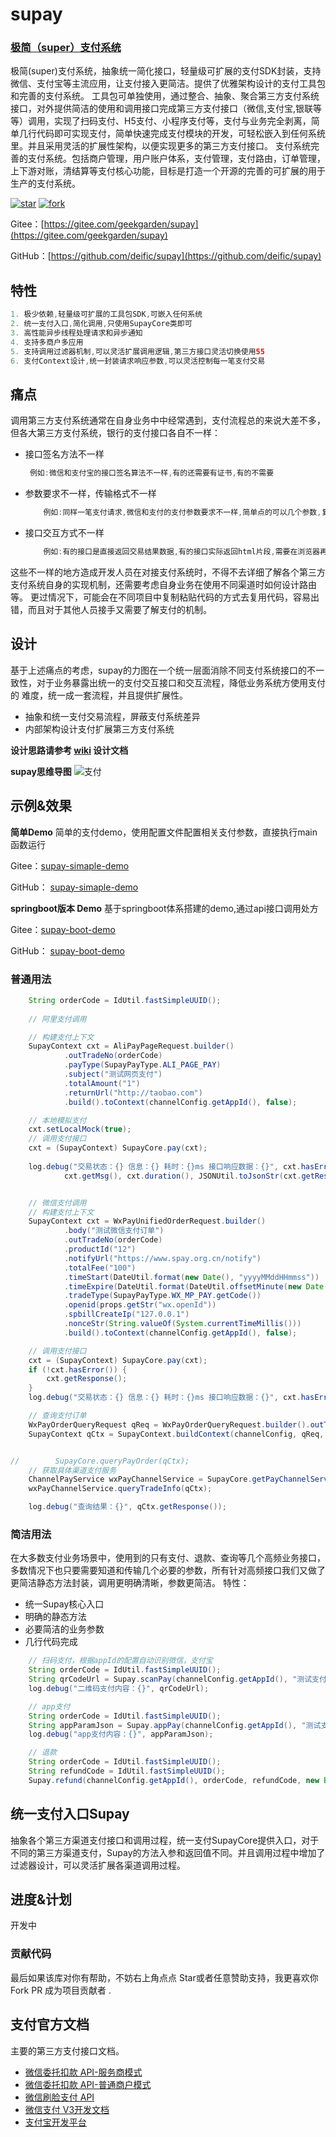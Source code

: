 # supay
### [极简（super）支付系统](https://gitee.com/orangesoft/supay)

极简(super)支付系统，抽象统一简化接口，轻量级可扩展的支付SDK封装，支持微信、支付宝等主流应用，让支付接入更简洁。提供了优雅架构设计的支付工具包和完善的支付系统。
工具包可单独使用，通过整合、抽象、聚合第三方支付系统接口，对外提供简洁的使用和调用接口完成第三方支付接口（微信,支付宝,银联等等）调用，实现了扫码支付、H5支付、小程序支付等，支付与业务完全剥离，简单几行代码即可实现支付，简单快速完成支付模块的开发，可轻松嵌入到任何系统里。并且采用灵活的扩展性架构，以便实现更多的第三方支付接口。
支付系统完善的支付系统。包括商户管理，用户账户体系，支付管理，支付路由，订单管理，上下游对账，清结算等支付核心功能，目标是打造一个开源的完善的可扩展的用于生产的支付系统。

[![star](https://gitee.com/geekgarden/supay/badge/star.svg?theme=white)](https://gitee.com/geekgarden/supay/stargazers)
[![fork](https://gitee.com/geekgarden/supay/badge/fork.svg?theme=white)](https://gitee.com/geekgarden/supay/members)

Gitee：[https://gitee.com/geekgarden/supay](https://gitee.com/geekgarden/supay)

GitHub：[https://github.com/deific/supay](https://github.com/deific/supay)

## 特性
```java
1. 极少依赖,轻量级可扩展的工具包SDK,可嵌入任何系统
2. 统一支付入口,简化调用,只使用SupayCore类即可
3. 高性能异步线程处理请求和异步通知
4. 支持多商户多应用
5. 支持调用过滤器机制,可以灵活扩展调用逻辑,第三方接口灵活切换使用55
6. 支付Context设计,统一封装请求响应参数,可以灵活控制每一笔支付交易

```
## 痛点
调用第三方支付系统通常在自身业务中中经常遇到，支付流程总的来说大差不多，但各大第三方支付系统，银行的支付接口各自不一样：
- 接口签名方法不一样
   ```java
    例如:微信和支付宝的接口签名算法不一样,有的还需要有证书,有的不需要
    ``` 
- 参数要求不一样，传输格式不一样
    ```java
        例如:同样一笔支付请求,微信和支付的支付参数要求不一样,简单点的可以几个参数,复杂的几十个参数.微信用xml传输,支付宝用json等
    ``` 
- 接口交互方式不一样
    ```java
        例如:有的接口是直接返回交易结果数据,有的接口实际返回html片段,需要在浏览器再次提交
    ``` 

这些不一样的地方造成开发人员在对接支付系统时，不得不去详细了解各个第三方支付系统自身的实现机制，还需要考虑自身业务在使用不同渠道时如何设计路由等。
更过情况下，可能会在不同项目中复制粘贴代码的方式去复用代码，容易出错，而且对于其他人员接手又需要了解支付的机制。
## 设计
基于上述痛点的考虑，supay的力图在一个统一层面消除不同支付系统接口的不一致性，对于业务暴露出统一的支付交互接口和交互流程，降低业务系统方使用支付的
难度，统一成一套流程，并且提供扩展性。
- 抽象和统一支付交易流程，屏蔽支付系统差异
- 内部架构设计支付扩展第三方支付系统

**设计思路请参考 [wiki](https://gitee.com/geekgarden/supay/wikis/supay%20%E6%9E%81%E7%AE%80%E6%94%AF%E4%BB%98) 设计文档**

**supay思维导图**
![支付](/docs/SupayCore.png)

## 示例&效果
**简单Demo**
简单的支付demo，使用配置文件配置相关支付参数，直接执行main函数运行

Gitee：[supay-simaple-demo](https://gitee.com/geekgarden/supay/tree/master/supay-demo/supay-simaple-demo) 

GitHub： [supay-simaple-demo](https://github.com/deific/supay/tree/master/supay-demo/supay-simaple-demo)

**springboot版本 Demo**
基于springboot体系搭建的demo,通过api接口调用处方

Gitee：[supay-boot-demo](https://gitee.com/geekgarden/supay/tree/master/supay-demo/supay-boot-demo) 

GitHub： [supay-boot-demo](https://github.com/deific/supay/tree/master/supay-demo/supay-boot-demo)

### 普通用法
```java
    String orderCode = IdUtil.fastSimpleUUID();
    
    // 阿里支付调用

    // 构建支付上下文
    SupayContext cxt = AliPayPageRequest.builder()
            .outTradeNo(orderCode)
            .payType(SupayPayType.ALI_PAGE_PAY)
            .subject("测试网页支付")
            .totalAmount("1")
            .returnUrl("http://taobao.com")
            .build().toContext(channelConfig.getAppId(), false);

    // 本地模拟支付
    cxt.setLocalMock(true);
    // 调用支付接口
    cxt = (SupayContext) SupayCore.pay(cxt);
    
    log.debug("交易状态：{} 信息：{} 耗时：{}ms 接口响应数据：{}", cxt.hasError(),
            cxt.getMsg(), cxt.duration(), JSONUtil.toJsonStr(cxt.getResponse()));


    // 微信支付调用
    // 构建支付上下文
    SupayContext cxt = WxPayUnifiedOrderRequest.builder()
            .body("测试微信支付订单")
            .outTradeNo(orderCode)
            .productId("12")
            .notifyUrl("https://www.spay.org.cn/notify")
            .totalFee("100")
            .timeStart(DateUtil.format(new Date(), "yyyyMMddHHmmss"))
            .timeExpire(DateUtil.format(DateUtil.offsetMinute(new Date(), 15), "yyyyMMddHHmmss"))
            .tradeType(SupayPayType.WX_MP_PAY.getCode())
            .openid(props.getStr("wx.openId"))
            .spbillCreateIp("127.0.0.1")
            .nonceStr(String.valueOf(System.currentTimeMillis()))
            .build().toContext(channelConfig.getAppId(), false);

    // 调用支付接口
    cxt = (SupayContext) SupayCore.pay(cxt);
    if (!cxt.hasError()) {
        cxt.getResponse();
    }
    log.debug("交易状态：{} 信息：{} 耗时：{}ms 接口响应数据：{}", cxt.hasError(), cxt.getMsg(), cxt.duration(), cxt.getResponse());

    // 查询支付订单
    WxPayOrderQueryRequest qReq = WxPayOrderQueryRequest.builder().outTradeNo(orderCode).build();
    SupayContext qCtx = SupayContext.buildContext(channelConfig, qReq, false);


//        SupayCore.queryPayOrder(qCtx);
    // 获取具体渠道支付服务
    ChannelPayService wxPayChannelService = SupayCore.getPayChannelService(SupayChannelType.WECHAT);
    wxPayChannelService.queryTradeInfo(qCtx);

    log.debug("查询结果：{}", qCtx.getResponse());
```

### 简洁用法
在大多数支付业务场景中，使用到的只有支付、退款、查询等几个高频业务接口，多数情况下也只要需要知道和传输几个必要的参数，所有针对高频接口我们又做了更简洁静态方法封装，调用更明确清晰，参数更简洁。
特性：
- 统一Supay核心入口
- 明确的静态方法
- 必要简洁的业务参数
- 几行代码完成

```java
    // 扫码支付，根据appId的配置自动识别微信，支付宝
    String orderCode = IdUtil.fastSimpleUUID();
    String qrCodeUrl = Supay.scanPay(channelConfig.getAppId(), "测试支付", orderCode, new BigDecimal(0.01), "https://www.spay.org.cn/notify");
    log.debug("二维码支付内容：{}", qrCodeUrl);

    // app支付
    String orderCode = IdUtil.fastSimpleUUID();
    String appParamJson = Supay.appPay(channelConfig.getAppId(), "测试支付", orderCode, new BigDecimal(0.01), "https://www.spay.org.cn/notify");
    log.debug("app支付内容：{}", appParamJson);

    // 退款
    String orderCode = IdUtil.fastSimpleUUID();
    String refundCode = IdUtil.fastSimpleUUID();
    Supay.refund(channelConfig.getAppId(), orderCode, refundCode, new BigDecimal(0.01), new BigDecimal(0.01), "https://www.spay.org.cn/notify");
```

## 统一支付入口Supay
抽象各个第三方渠道支付接口和调用过程，统一支付SupayCore提供入口，对于不同的第三方渠道支付，Supay的方法入参和返回值不同。并且调用过程中增加了过滤器设计，可以灵活扩展各渠道调用过程。

## 进度&计划
开发中

### 贡献代码
最后如果该库对你有帮助，不妨右上角点点 Star或者任意赞助支持，我更喜欢你 Fork PR 成为项目贡献者 .

## 支付官方文档 
主要的第三方支付接口文档。

- [微信委托扣款 API-服务商模式](https://pay.weixin.qq.com/wiki/doc/api/pap_sl.php?chapter=17_1)
- [微信委托扣款 API-普通商户模式](https://pay.weixin.qq.com/wiki/doc/api/pap.php?chapter=17_1)
- [微信刷脸支付 API](https://pay.weixin.qq.com/wiki/doc/wxfacepay/develop/backend.html)
- [微信支付 V3开发文档](https://pay.weixin.qq.com/wiki/doc/apiv3/wxpay/pages/api.shtml)
- [支付宝开发平台](https://docs.open.alipay.com)
